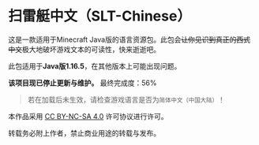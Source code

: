 # 扫雷艇中文（SLT-Chinese）
这是一款适用于Minecraft Java版的语言资源包。此包会~~让你见识到真正的西式中文~~极大地破坏游戏文本的可读性，快来逝逝吧。

此包适用于**Java版1.16.5**，在其他版本上可能出现问题。

**该项目现已停止更新与维护。** 最终完成度：56%

> 若在加载后未生效，请检查游戏语言是否为`简体中文（中国大陆）`！

本作品采用 [CC BY-NC-SA 4.0](https://creativecommons.org/licenses/by-nc-sa/4.0/) 许可协议进行许可。

转载务必附上作者，禁止商业用途的转载与发布。
